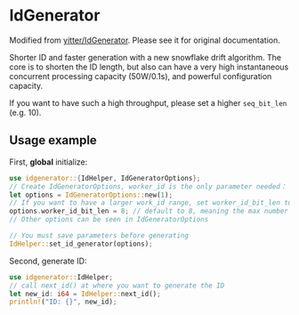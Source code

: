 ﻿# IdGenerator

Modified from [yitter/IdGenerator](https://github.com/yitter/IdGenerator). Please see it for original documentation.

Shorter ID and faster generation with a new snowflake drift algorithm. The core is to shorten the ID length, but also can have a very high instantaneous concurrent processing capacity (50W/0.1s), and powerful configuration capacity.

If you want to have such a high throughput, please set a higher `seq_bit_len` (e.g. 10).

## Usage example

First, **global** initialize:

```rust
use idgenerator::{IdHelper, IdGeneratorOptions};
// Create IdGeneratorOptions, worker_id is the only parameter needed：
let options = IdGeneratorOptions::new(1);
// If you want to have a larger work_id range, set worker_id_bit_len to a larger number
options.worker_id_bit_len = 8; // default to 8, meaning the max number of work_id is 2^8 - 1
// Other options can be seen in IdGeneratorOptions

// You must save parameters before generating
IdHelper::set_id_generator(options);
```

Second, generate ID:

```rust
use idgenerator::IdHelper;
// call next_id() at where you want to generate the ID
let new_id: i64 = IdHelper::next_id();
println!("ID: {}", new_id);
```
